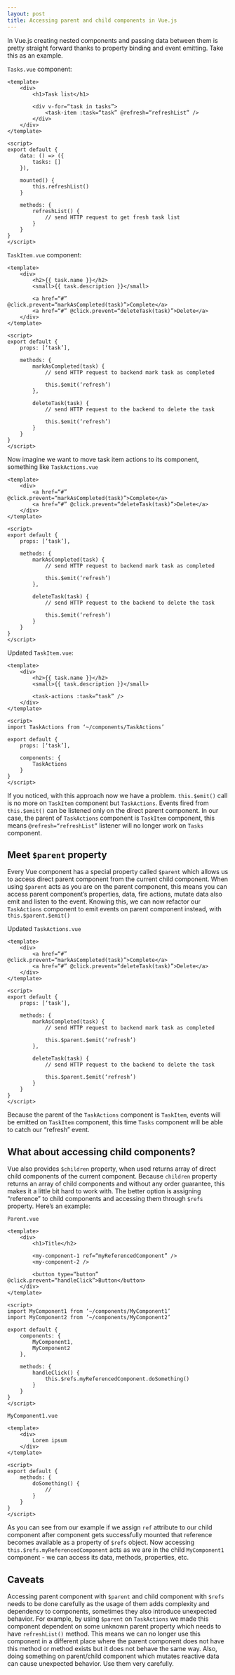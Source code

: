 ```yaml
---
layout: post
title: Accessing parent and child components in Vue.js
---
```


In Vue.js creating nested components and passing data between them is pretty straight forward thanks to property binding and event emitting. Take this as an example.

<!--more-->

`Tasks.vue` component:
```vue
<template>
    <div>
        <h1>Task list</h1>

        <div v-for=“task in tasks”>
            <task-item :task=“task” @refresh=“refreshList” />
        </div>
    </div>
</template>

<script>
export default {
    data: () => ({
        tasks: []
    }),

    mounted() {
        this.refreshList()
    }

    methods: {
        refreshList() {
            // send HTTP request to get fresh task list
        }
    }
}
</script>
```

`TaskItem.vue` component:
```vue
<template>
    <div>
        <h2>{{ task.name }}</h2>
        <small>{{ task.description }}</small>

        <a href=“#” @click.prevent=“markAsCompleted(task)”>Complete</a>
        <a href=“#” @click.prevent=“deleteTask(task)”>Delete</a>
    </div>
</template>

<script>
export default {
    props: [‘task’],

    methods: {
        markAsCompleted(task) {
            // send HTTP request to backend mark task as completed

            this.$emit(‘refresh’)
        },

        deleteTask(task) {
            // send HTTP request to the backend to delete the task

            this.$emit(‘refresh’)
        }
    }
}
</script>
```

Now imagine we want to move task item actions to its component, something like `TaskActions.vue`
```vue
<template>
    <div>
        <a href=“#” @click.prevent=“markAsCompleted(task)”>Complete</a>
        <a href=“#” @click.prevent=“deleteTask(task)”>Delete</a>
    </div>
</template>

<script>
export default {
    props: [‘task’],

    methods: {
        markAsCompleted(task) {
            // send HTTP request to backend mark task as completed

            this.$emit(‘refresh’)
        },

        deleteTask(task) {
            // send HTTP request to the backend to delete the task

            this.$emit(‘refresh’)
        }
    }
}
</script>
```

Updated `TaskItem.vue`:
```vue
<template>
    <div>
        <h2>{{ task.name }}</h2>
        <small>{{ task.description }}</small>

        <task-actions :task=“task” />
    </div>
</template>

<script>
import TaskActions from ‘~/components/TaskActions’

export default {
    props: [‘task’],

    components: {
        TaskActions
    }
}
</script>
```

If you noticed, with this approach now we have a problem. `this.$emit()` call is no more on `TaskItem` component but `TaskActions`. Events fired from `this.$emit()` can be listened only on the direct parent component. In our case, the parent of `TaskActions` component is `TaskItem` component, this means `@refresh=“refreshList”` listener will no longer work on `Tasks` component.

## Meet `$parent` property
Every Vue component has a special property called `$parent` which allows us to access direct parent component from the current child component. When using `$parent` acts as you are on the parent component, this means you can access parent component’s properties, data, fire actions, mutate data also emit and listen to the event. Knowing this, we can now refactor our `TaskActions` component to emit events on parent component instead, with `this.$parent.$emit()`

Updated `TaskActions.vue`
```vue
<template>
    <div>
        <a href=“#” @click.prevent=“markAsCompleted(task)”>Complete</a>
        <a href=“#” @click.prevent=“deleteTask(task)”>Delete</a>
    </div>
</template>

<script>
export default {
    props: [‘task’],

    methods: {
        markAsCompleted(task) {
            // send HTTP request to backend mark task as completed

            this.$parent.$emit(‘refresh’)
        },

        deleteTask(task) {
            // send HTTP request to the backend to delete the task

            this.$parent.$emit(‘refresh’)
        }
    }
}
</script>
```

Because the parent of the `TaskActions` component is `TaskItem`, events will be emitted on `TaskItem` component, this time `Tasks` component will be able to catch our “refresh” event.

## What about accessing child components?
Vue also provides `$children` property, when used returns array of direct child components of the current component. Because `children` property returns an array of child components and without any order guarantee, this makes it a little bit hard to work with.
The better option is assigning “reference” to child components and accessing them through `$refs` property. Here’s an example:

`Parent.vue`
```vue
<template>
    <div>
        <h1>Title</h2>

        <my-component-1 ref=“myReferencedComponent” />
        <my-component-2 />

        <button type=“button” @click.prevent=“handleClick”>Button</button>
    </div>
</template>

<script>
import MyComponent1 from ‘~/components/MyComponent1’
import MyComponent2 from ‘~/components/MyComponent2’

export default {
    components: {
        MyComponent1,
        MyComponent2
    },

    methods: {
        handleClick() {
            this.$refs.myReferencedComponent.doSomething()
        }
    }
}
</script>
```

`MyComponent1.vue`
```vue
<template>
    <div>
        Lorem ipsum
    </div>
</template>

<script>
export default {
    methods: {
        doSomething() {
            //
        }
    }
}
</script>
```

As you can see from our example if we assign `ref` attribute to our child component after component gets successfully mounted that reference becomes available as a property of `$refs` object. Now accessing `this.$refs.myReferencedComponent` acts as we are in the child `MyComponent1` component - we can access its data, methods, properties, etc.

## Caveats
Accessing parent component with `$parent` and child component with `$refs` needs to be done carefully as the usage of them adds complexity and dependency to components, sometimes they also introduce unexpected behavior. For example, by using `$parent` on `TaskActions`  we made this component dependent on some unknown parent property which needs to have `refreshList()` method. This means we can no longer use this component in a different place where the parent component does not have this method or method exists but it does not behave the same way. Also, doing something on parent/child component which mutates reactive data can cause unexpected behavior. Use them very carefully.
